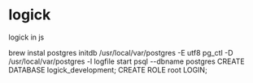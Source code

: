 # logick
logick in js

brew instal postgres
initdb /usr/local/var/postgres -E utf8
pg_ctl -D /usr/local/var/postgres -l logfile start
psql --dbname postgres
CREATE DATABASE logick_development;
CREATE ROLE root LOGIN;
